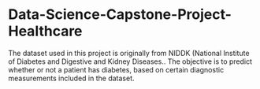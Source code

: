# Data-Science-Capstone-Project-Healthcare
The dataset used in this project is originally from NIDDK (National Institute of Diabetes and Digestive and Kidney Diseases.. The objective is to predict whether or not a patient has diabetes, based on certain diagnostic measurements included in the dataset.
